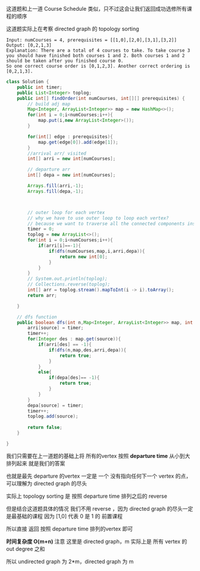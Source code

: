 这道题和上一道 Course Schedule 类似，只不过这会让我们返回成功选修所有课程的顺序

这道题实际上在考察 directed graph 的 topology sorting

```text
Input: numCourses = 4, prerequisites = [[1,0],[2,0],[3,1],[3,2]]
Output: [0,2,1,3]
Explanation: There are a total of 4 courses to take. To take course 3 you should have finished both courses 1 and 2. Both courses 1 and 2 should be taken after you finished course 0.
So one correct course order is [0,1,2,3]. Another correct ordering is [0,2,1,3].
```

```java
class Solution {
    public int timer;
    public List<Integer> toplog;
    public int[] findOrder(int numCourses, int[][] prerequisites) {
        // build adj map
        Map<Integer, ArrayList<Integer>> map = new HashMap<>();
        for(int i = 0;i<numCourses;i++){
            map.put(i,new ArrayList<Integer>());
        }

        for(int[] edge : prerequisites){
            map.get(edge[0]).add(edge[1]);
        }
        //arrival arr/ visited 
        int[] arri = new int[numCourses];

        // departure arr
        int[] depa = new int[numCourses];

        Arrays.fill(arri,-1);
        Arrays.fill(depa,-1);



        // outer loop for each vertex
        // why we have to use outer loop to loop each vertex?
        // because we want to traverse all the connected components inside the graph
        timer = 0;
        toplog = new ArrayList<>();
        for(int i = 0;i<numCourses;i++){
            if(arri[i]==-1){
                if(dfs(numCourses,map,i,arri,depa)){
                    return new int[0];
                }
            }
        }
        // System.out.println(toplog);
        // Collections.reverse(toplog);
        int[] arr = toplog.stream().mapToInt(i -> i).toArray();
        return arr;

    }

    // dfs function
    public boolean dfs(int n,Map<Integer, ArrayList<Integer>> map, int source, int[] arri, int[] depa ){
        arri[source] = timer;
        timer++;
        for(Integer des : map.get(source)){
            if(arri[des] == -1){
                if(dfs(n,map,des,arri,depa)){
                    return true;
                }
            }
            else{
                if(depa[des]== -1){
                    return true;
                }
            }
        }
        depa[source] = timer;
        timer++;
        toplog.add(source);
    
        return false;
    }

}
```


我们只需要在上一道题的基础上将 所有的vertex 按照 **departure time** 从小到大排列起来 就是我们的答案

也就是最先 departure 的vertex 一定是 一个 没有指向任何下一个 vertex 的点，可以理解为 directed graph 的尽头

实际上 topology sorting 是 按照 departure time 排列之后的 reverse

但是结合这道题具体的情况 我们不用 reverse ，因为 directed graph 的尽头一定是最基础的课程 因为 [1,0] 代表 0 是 1 的 前置课程

所以直接 返回 按照 departure time 排列的vertex 即可

**时间复杂度 O(m+n)** 注意 这里是 directed graph，m 实际上是 所有 vertex 的 out degree 之和

所以 undirected graph 为 2*m，directed graph 为 m